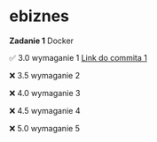 # ebiznes

**Zadanie 1** Docker

:white_check_mark: 3.0 wymaganie 1 [Link do commita 1](https://github.com/bananky/ebiznes/commit/2b62c70ae0564e031d8380432febb405dc772065)

:x: 3.5 wymaganie 2 

:x: 4.0 wymaganie 3 

:x: 4.5 wymaganie 4 

:x: 5.0 wymaganie 5 
